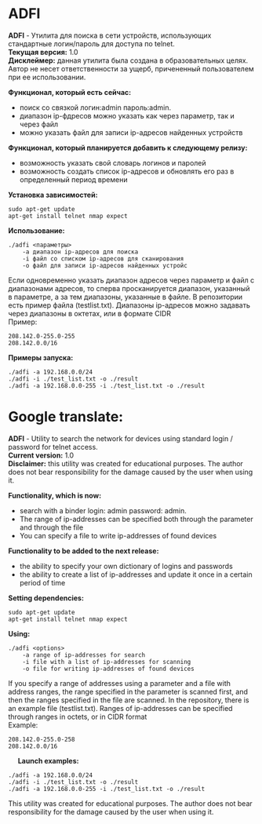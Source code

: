 # ADFI
**ADFI** - Утилита для поиска в сети устройств, использующих стандартные логин/пароль для доступа по telnet. <br/>
**Текущая версия:** 1.0 <br/>
**Дисклеймер:**
данная утилита была создана в образовательных целях. Автор не несет ответственности за ущерб, причененный пользователем при ее использовании.

**Функционал, который есть сейчас:** <br/>
- поиск со связкой логин:admin пароль:admin. <br/>
- диапазон ip-фдресов можно указать как через параметр, так и через файл <br/>
- можно указать файл для записи ip-адресов найденных устройств <br/>

**Функционал, который планируется добавить к следующему релизу:** <br/>
- возможность указать свой словарь логинов и паролей <br/>
- возможность создать список ip-адресов и обновлять его раз в определенный период времени <br/>

**Установка зависимостей:**

    sudo apt-get update
    apt-get install telnet nmap expect

**Использование:**

    ./adfi <параметры>
        -a диапазон ip-адресов для поиска
        -i файл со списком ip-адресов для сканирования
        -o файл для записи ip-адресов найденных устройс

Если одновременно указать диапазон адресов через параметр и файл с диапазонами адресов, то сперва просканируется диапазон, указанный в параметре, а за тем диапазоны, указанные в файле. В репозитории есть пример файла (testlist.txt). Диапазоны ip-адресов можно задавать через диапазоны в октетах, или в формате CIDR <br/>
Пример:

    208.142.0-255.0-255
    208.142.0.0/16
    
**Примеры запуска:**

    ./adfi -a 192.168.0.0/24
    ./adfi -i ./test_list.txt -o ./result
    ./adfi -a 192.168.0.0-255 -i ./test_list.txt -o ./result
  



# Google translate:

**ADFI** - Utility to search the network for devices using standard login / password for telnet access. <br/>
**Current version:** 1.0 <br/>
**Disclaimer:**
this utility was created for educational purposes. The author does not bear responsibility for the damage caused by the user when using it.

**Functionality, which is now:** <br/>
- search with a binder login: admin password: admin. <br/>
- The range of ip-addresses can be specified both through the parameter and through the file <br/>
- You can specify a file to write ip-addresses of found devices <br/>

**Functionality to be added to the next release:** <br/>
- the ability to specify your own dictionary of logins and passwords <br/>
- the ability to create a list of ip-addresses and update it once in a certain period of time <br/>

**Setting dependencies:**

    sudo apt-get update
    apt-get install telnet nmap expect

**Using:**

    ./adfi <options>
        -a range of ip-addresses for search
        -i file with a list of ip-addresses for scanning
        -o file for writing ip-addresses of found devices

If you specify a range of addresses using a parameter and a file with address ranges, the range specified in the parameter is scanned first, and then the ranges specified in the file are scanned. In the repository, there is an example file (testlist.txt). Ranges of ip-addresses can be specified through ranges in octets, or in CIDR format <br/>
Example:

    208.142.0-255.0-258
    208.142.0.0/16
    
**Launch examples:**

    ./adfi -a 192.168.0.0/24
    ./adfi -i ./test_list.txt -o ./result
    ./adfi -a 192.168.0.0-255 -i ./test_list.txt -o ./result
    
This utility was created for educational purposes. The author does not bear responsibility for the damage caused by the user when using it.
    

